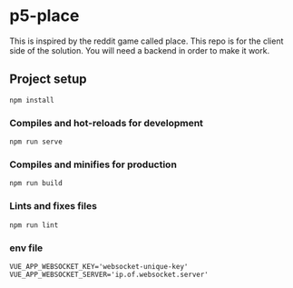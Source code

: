 # p5-place
This is inspired by the reddit game called place.
This repo is for the client side of the solution. You will need a backend in order to make it work.
##

## Project setup
```
npm install
```

### Compiles and hot-reloads for development
```
npm run serve
```

### Compiles and minifies for production
```
npm run build
```

### Lints and fixes files
```
npm run lint
```

### env file
```
VUE_APP_WEBSOCKET_KEY='websocket-unique-key'
VUE_APP_WEBSOCKET_SERVER='ip.of.websocket.server'
```
